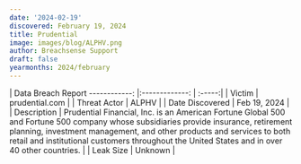 ```yaml
---
date: '2024-02-19'
discovered: February 19, 2024
title: Prudential
image: images/blog/ALPHV.png
author: Breachsense Support
draft: false
yearmonths: 2024/february
---
```



| Data Breach Report
------------:     |:-------------:    | :-----:|
| Victim      | prudential.com      | 
| Threat Actor      | ALPHV      | 
| Date Discovered      | Feb 19, 2024      | 
| Description      | Prudential Financial, Inc. is an American Fortune Global 500 and Fortune 500 company whose subsidiaries provide insurance, retirement planning, investment management, and other products and services to both retail and institutional customers throughout the United States and in over 40 other countries.      | 
| Leak Size      | Unknown      | 


